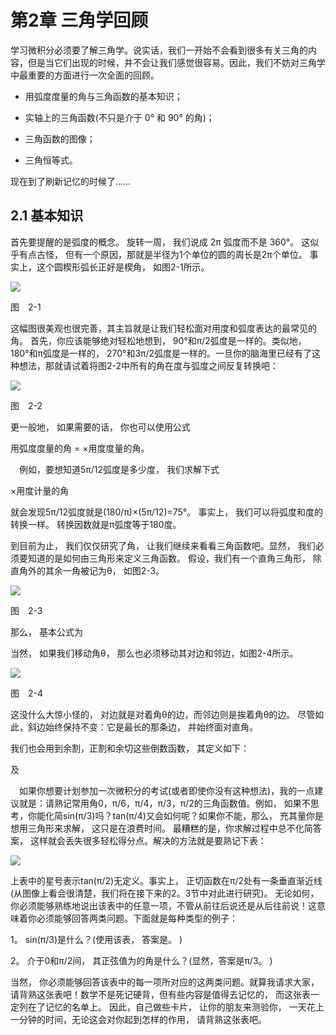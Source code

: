 # 第2章 三角学回顾

学习微积分必须要了解三角学。说实话，我们一开始不会看到很多有关三角的内容，但是当它们出现的时候，并不会让我们感觉很容易。因此，我们不妨对三角学中最重要的方面进行一次全面的回顾。

- 用弧度度量的角与三角函数的基本知识；

- 实轴上的三角函数(不只是介于 0° 和 90° 的角)；

- 三角函数的图像；

- 三角恒等式。

现在到了刷新记忆的时候了……

## 2.1 基本知识

首先要提醒的是弧度的概念。 旋转一周， 我们说成 2π 弧度而不是 360°。 这似乎有点古怪， 但有一个原因，那就是半径为1个单位的圆的周长是2π个单位。 事实上，这个圆楔形弧长正好是楔角， 如图2-1所示。

![](https://raw.githubusercontent.com/dalong0514/selfstudy/master/图片链接/化工书籍/2019117.PNG)

图　2-1

这幅图很美观也很完善，其主旨就是让我们轻松面对用度和弧度表达的最常见的角。 首先，你应该能够绝对轻松地想到， 90°和π/2弧度是一样的。类似地， 180°和π弧度是一样的， 270°和3π/2弧度是一样的。一旦你的脑海里已经有了这种想法，那就请试着将图2-2中所有的角在度与弧度之间反复转换吧：

![](https://raw.githubusercontent.com/dalong0514/selfstudy/master/图片链接/化工书籍/2019118.PNG)

图　2-2

更一般地， 如果需要的话， 你也可以使用公式

用弧度度量的角 = ×用度度量的角。

　例如，要想知道5π/12弧度是多少度， 我们求解下式

×用度计量的角

就会发现5π/12弧度就是(180/π)×(5π/12)=75°。 事实上， 我们可以将弧度和度的转换一样。 转换因数就是π弧度等于180度。

到目前为止， 我们仅仅研究了角， 让我们继续来看看三角函数吧。显然， 我们必须要知道的是如何由三角形来定义三角函数。 假设，我们有一个直角三角形， 除直角外的其余一角被记为θ， 如图2-3。


![](https://raw.githubusercontent.com/dalong0514/selfstudy/master/图片链接/化工书籍/2019119.PNG)

图　2-3

那么， 基本公式为



当然， 如果我们移动角θ， 那么也必须移动其对边和邻边，如图2-4所示。

![](https://raw.githubusercontent.com/dalong0514/selfstudy/master/图片链接/化工书籍/2019120.PNG)

图　2-4

这没什么大惊小怪的， 对边就是对着角θ的边，而邻边则是挨着角θ的边。 尽管如此，斜边始终保持不变：它是最长的那条边， 并始终面对直角。

我们也会用到余割，正割和余切这些倒数函数， 其定义如下：

及

　如果你想要计划参加一次微积分的考试(或者即使你没有这种想法)，我的一点建议就是：请熟记常用角0，π/6，π/4，π/3，π/2的三角函数值。例如， 如果不思考，你能化简sin(π/3)吗？tan(π/4)又会如何呢？如果你不能，那么， 充其量你是想用三角形来求解， 这只是在浪费时间。 最糟糕的是，你求解过程中总不化简答案， 这样就会丢失很多轻松得分点。解决的方法就是要熟记下表：


![](https://raw.githubusercontent.com/dalong0514/selfstudy/master/图片链接/化工书籍/2019121.PNG)


上表中的星号表示tan(π/2)无定义。事实上， 正切函数在π/2处有一条垂直渐近线(从图像上看会很清楚，我们将在接下来的2。3节中对此进行研究)。 无论如何，你必须能够熟练地说出该表中的任意一项，不管从前往后说还是从后往前说！这意味着你必须能够回答两类问题。下面就是每种类型的例子：

1。 sin(π/3)是什么？(使用该表， 答案是。 )

2。 介于0和π/2间， 其正弦值为的角是什么？(显然，答案是π/3。 )

当然， 你必须能够回答该表中的每一项所对应的这两类问题。就算我请求大家， 请背熟这张表吧！数学不是死记硬背，但有些内容是值得去记忆的， 而这张表一定列在了记忆的名单上。 因此，自己做些卡片， 让你的朋友来测验你， 一天花上一分钟的时间，无论这会对你起到怎样的作用， 请背熟这张表吧。



